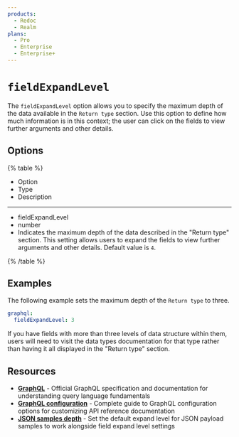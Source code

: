```yaml
---
products:
  - Redoc
  - Realm
plans:
  - Pro
  - Enterprise
  - Enterprise+
---
```

# `fieldExpandLevel`

The `fieldExpandLevel` option allows you to specify the maximum depth of the data available in the `Return type` section.
Use this option to define how much information is in this context; the user can click on the fields to view further arguments and other details.

## Options

{% table %}

- Option
- Type
- Description

---

- fieldExpandLevel
- number
- Indicates the maximum depth of the data described in the "Return type" section.
  This setting allows users to expand the fields to view further arguments and other details.
  Default value is `4`.


{% /table %}

## Examples

The following example sets the maximum depth of the `Return type` to three.

```yaml {% title="redocly.yaml" %}
graphql:
  fieldExpandLevel: 3
```

If you have fields with more than three levels of data structure within them, users will need to visit the data types documentation for that type rather than having it all displayed in the "Return type" section.

## Resources

- **[GraphQL](https://graphql.org/)** - Official GraphQL specification and documentation for understanding query language fundamentals
- **[GraphQL configuration](./index.md)** - Complete guide to GraphQL configuration options for customizing API reference documentation
- **[JSON samples depth](./json-samples-depth.md)** - Set the default expand level for JSON payload samples to work alongside field expand level settings
